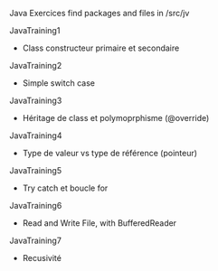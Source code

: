 Java Exercices
find packages and files in /src/jv

JavaTraining1
- Class constructeur primaire et secondaire

JavaTraining2
- Simple switch case

JavaTraining3
- Héritage de class et polymoprphisme (@override)

JavaTraining4
- Type de valeur vs type de référence (pointeur)

JavaTraining5
- Try catch et boucle for

JavaTraining6
- Read and Write File, with BufferedReader

JavaTraining7
- Recusivité
